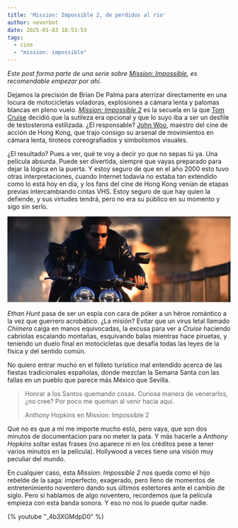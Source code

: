 ```yaml
---
title: 'Mission: Impossible 2, de perdidos al río'
author: neverbot
date: 2025-01-03 18:53:53
tags: 
  - cine
  - "mission: impossible"
---
```


*Este post forma parte de una serie sobre [Mission: Impossible](/cine/misiones-imposibles/), es recomendable empezar por ahí.*

Dejamos la precisión de Brian De Palma para aterrizar directamente en una locura de motocicletas voladoras, explosiones a cámara lenta y palomas blancas en pleno vuelo. *[Mission: Impossible 2](https://www.imdb.com/title/tt0120755/)* es la secuela en la que [Tom Cruise](https://www.imdb.com/name/nm0000129/) decidió que la sutileza era opcional y que lo suyo iba a ser un desfile de testosterona estilizada. ¿El responsable? [John Woo](https://www.imdb.com/name/nm0000247/), maestro del cine de acción de Hong Kong, que trajo consigo su arsenal de movimientos en cámara lenta, tiroteos coreografiados y simbolismos visuales.  

¿El resultado? Pues a ver, qué te voy a decir yo que no sepas tú ya. Una película absurda. Puede ser divertida, siempre que vayas preparado para dejar la lógica en la puerta. Y estoy seguro de que en el año 2000 esto tuvo otras interpretaciones, cuando Internet todavía no estaba tan extendido como lo está hoy en día, y los fans del cine de Hong Kong venían de etapas previas intercambiando cintas VHS. Estoy seguro de que hay quien la defiende, y sus virtudes tendrá, pero no era su público en su momento y sigo sin serlo.

![mission-impossible-2](./mission-impossible-2-de-perdidos-al-rio/mission-impossible-2.jpg)

*Ethan Hunt* pasa de ser un espía con cara de póker a un héroe romántico a la vez que guerrero acrobático. ¿La misión? Evitar que un virus letal llamado *Chimera* caiga en manos equivocadas, la excusa para ver a *Cruise* haciendo cabriolas escalando montañas, esquivando balas mientras hace piruetas, y teniendo un duelo final en motocicletas que desafía todas las leyes de la física y del sentido común.

No quiero entrar mucho en el folleto turístico mal entendido acerca de las fiestas tradicionales españolas, donde mezclan la Semana Santa con las fallas en un pueblo que parece más México que Sevilla.

> Honrar a los Santos quemando cosas. Curiosa manera de venerarlos, ¿no cree? Por poco me queman al venir hacia aquí.
>
> Anthony Hopkins en Mission: Impossible 2

Que no es que a mí me importe mucho esto, pero vaya, que son dos minutos de documentacion para no meter la pata. Y más hacerle a *Anthony Hopkins* soltar estas frases (no aparece ni en los créditos pese a tener varios minutos en la película). Hollywood a veces tiene una visión muy peculiar del mundo.  

En cualquier caso, esta *Mission: Impossible 2* nos queda como el hijo rebelde de la saga: imperfecto, exagerado, pero lleno de momentos de entretenimiento noventero dando sus últimos estertores ante el cambio de siglo. Pero si hablamos de algo noventero, recordemos que la película empieza con esta banda sonora. Y eso no nos lo puede quitar nadie.

{% youtube "_4b3XGMdpD0" %}

